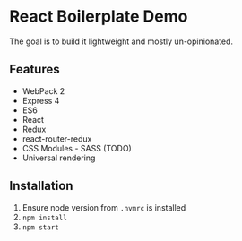 # React Boilerplate Demo

The goal is to build it lightweight and mostly un-opinionated.

## Features

- WebPack 2
- Express 4
- ES6
- React
- Redux
- react-router-redux
- CSS Modules - SASS (TODO)
- Universal rendering

## Installation

1. Ensure node version from `.nvmrc` is installed
2. `npm install`
3. `npm start`
